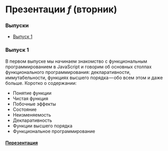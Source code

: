 # Презентации *f* (вторник)

### Выпуски

* [Выпуск 1]()

### Выпуск 1

В первом выпуске мы начинаем знакомство с функциональным программированием в JavaScript и говорим об основных столпах функционального программирования: декларативности, иммутабельности, функциях высшего порядка — обо всем этом и даже больше. Коротко о содержании:

* Понятие функции
* Чистая функция
* Побочные эффекты
* Состояние
* Неизменяемость
* Декларативность
* Функции высшего порядка
* Функциональное программирование

#### [Перезентация]()
